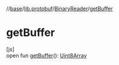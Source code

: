 //[base](../../../index.md)/[lib.protobuf](../index.md)/[BinaryReader](index.md)/[getBuffer](get-buffer.md)

# getBuffer

[js]\
open fun [getBuffer](get-buffer.md)(): [Uint8Array](https://kotlinlang.org/api/latest/jvm/stdlib/org.khronos.webgl/-uint8-array/index.html)
